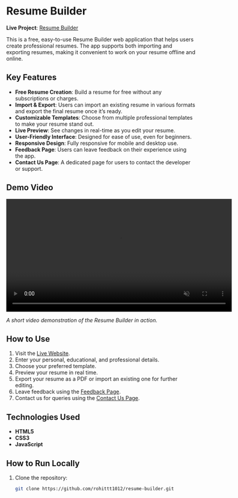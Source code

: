 # Resume Builder

**Live Project**: [Resume Builder](https://rohittt1012.github.io/resume-builder/)

This is a free, easy-to-use Resume Builder web application that helps users create professional resumes. The app supports both importing and exporting resumes, making it convenient to work on your resume offline and online.

## Key Features

- **Free Resume Creation**: Build a resume for free without any subscriptions or charges.
- **Import & Export**: Users can import an existing resume in various formats and export the final resume once it’s ready.
- **Customizable Templates**: Choose from multiple professional templates to make your resume stand out.
- **Live Preview**: See changes in real-time as you edit your resume.
- **User-Friendly Interface**: Designed for ease of use, even for beginners.
- **Responsive Design**: Fully responsive for mobile and desktop use.
- **Feedback Page**: Users can leave feedback on their experience using the app.
- **Contact Us Page**: A dedicated page for users to contact the developer or support.

## Demo Video

<video width="600" autoplay loop muted>
  <source src="rb-recording.mp4" type="video/mp4">
  Your browser does not support the video tag.
</video>

_A short video demonstration of the Resume Builder in action._

## How to Use

1. Visit the [Live Website](https://rohittt1012.github.io/resume-builder/).
2. Enter your personal, educational, and professional details.
3. Choose your preferred template.
4. Preview your resume in real time.
5. Export your resume as a PDF or import an existing one for further editing.
6. Leave feedback using the [Feedback Page](https://docs.google.com/forms/d/e/1FAIpQLSczEWWsUgnRGyASy-ME_oZ1x_xiX-QBLcCLqoejz3gaKIBh3A/closedform?embedded=true).
7. Contact us for queries using the [Contact Us Page](https://rohittt1012.github.io/resume-builder/contact.html).

## Technologies Used

- **HTML5**
- **CSS3**
- **JavaScript**

## How to Run Locally

1. Clone the repository:
   ```bash
   git clone https://github.com/rohittt1012/resume-builder.git
